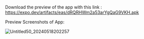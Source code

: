 Download the preview of the app with this link : https://expo.dev/artifacts/eas/dRQRHWm2a53arYgQaG9VKH.apk

Preview Screenshots of App:

![Untitled50_20240518202257](https://github.com/Shailesh-714/Ecommerce_Application_Using_ReactNative/assets/151172220/21fa52f4-fd62-49fd-97d5-c08bb0bacfdd)
